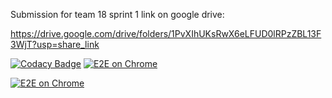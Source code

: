 Submission for team 18 sprint 1 link on google drive:

https://drive.google.com/drive/folders/1PvXIhUKsRwX6eLFUD0lRPzZBL13F3WjT?usp=share_link

[![Codacy Badge](https://app.codacy.com/project/badge/Grade/bb3c9af8236b4e89bc59c9172e2e41a3)](https://app.codacy.com/gh/JRB958/THE-390/dashboard?utm_source=gh&utm_medium=referral&utm_content=&utm_campaign=Badge_grade)
[![E2E on Chrome](https://github.com/JRB958/THE-390/actions/workflows/systemTestingWF.yml/badge.svg?branch=main)](https://github.com/JRB958/THE-390/actions/workflows/systemTestingWF.yml)

[![E2E on Chrome](https://github.com/JRB958/THE-390/actions/workflows/systemTestingWF.yml/badge.svg?branch=main&event=push)](https://github.com/JRB958/THE-390/actions/workflows/systemTestingWF.yml)
